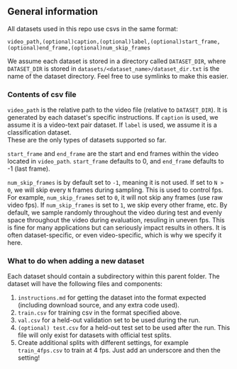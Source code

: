 ## General information
All datasets used in this repo use csvs in the same format:

```
video_path,(optional)caption,(optional)label,(optional)start_frame,(optional)end_frame,(optional)num_skip_frames
```

We assume each dataset is stored in a directory called `DATASET_DIR`, where `DATASET_DIR` is stored in `datasets/<dataset_name>/dataset_dir.txt` is the name of the dataset directory. Feel free to use symlinks to make this easier.  

### Contents of csv file
`video_path` is the relative path to the video file (relative to `DATASET_DIR`).  It is generated by each dataset's specific instructions.
If `caption` is used, we assume it is a video-text pair dataset.  If `label` is used, we assume it is a classification dataset.  
These are the only types of datasets supported so far.

`start_frame` and `end_frame` are the start and end frames within the video located in `video_path`.  `start_frame` defaults to 0, and `end_frame` defaults to -1 (last frame).

`num_skip_frames` is by default set to `-1`, meaning it is not used.  If set to `N > 0`, we will skip every `N` frames during sampling.  This is used to control fps.  For example, `num_skip_frames`  set to `0`, it will not skip any frames (use raw video fps).  If `num_skip_frames` is set to `1`, we skip every other frame, etc.  By default, we sample randomly throughout the video during test and evenly space throughout the video during evaluation, resuling in uneven fps.  This is fine for many applications but can seriously impact results in others.  It is often dataset-specific, or even video-specific, which is why we specify it here.

### What to do when adding a new dataset
Each dataset should contain a subdirectory within this parent folder.  The dataset will have the following files and components:
1. `instructions.md` for getting the dataset into the format expected (including download source, and any extra code used).
2. `train.csv` for training csv in the format specified above.
3. `val.csv` for a held-out validation set to be used during the run.
4. `(optional) test.csv` for a held-out test set to be used after the run.  This file will only exist for datasets with official test splits.
5. Create additional splits with different settings, for example `train_4fps.csv` to train at 4 fps.  Just add an underscore and then the setting!
